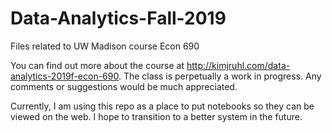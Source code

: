 # Data-Analytics-Fall-2019

Files related to UW Madison course Econ 690

You can find out more about the course at http://kimjruhl.com/data-analytics-2019f-econ-690. The class is perpetually a work in progress. Any comments or suggestions would be much appreciated.

Currently, I am using this repo as a place to put notebooks so they can be viewed on the web. I hope to transition to a better system in the future.
